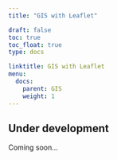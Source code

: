 ```yaml
---
title: "GIS with Leaflet"

draft: false
toc: true
toc_float: true
type: docs

linktitle: GIS with Leaflet
menu:
  docs:
    parent: GIS
    weight: 1
---
```




## Under development

Coming soon...

